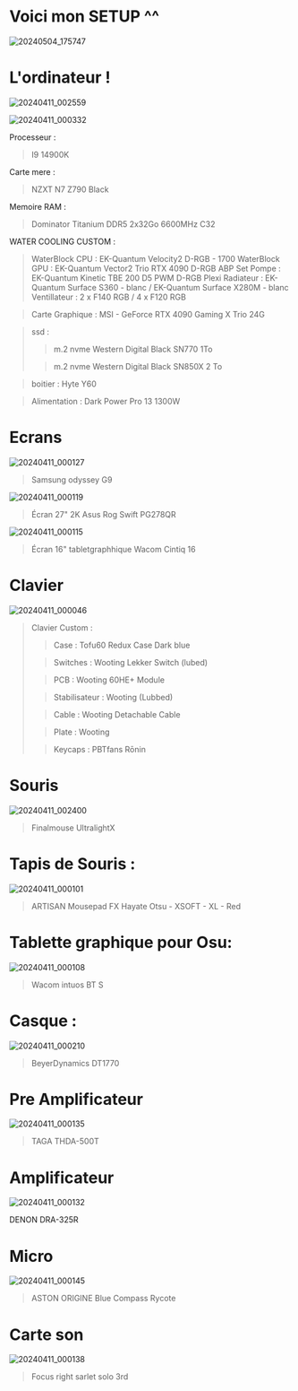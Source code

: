 # Voici mon SETUP ^^

![20240504_175747](https://github.com/CodeWifi727/MySETUP/assets/77487529/51609396-8c4d-4865-a955-95968b6f8450)


# L'ordinateur !

![20240411_002559](https://github.com/Simon42-java/MySETUP/assets/77487529/d28ebe42-43c6-4f46-85a1-ea755d3d2e4d)

![20240411_000332](https://github.com/Simon42-java/MySETUP/assets/77487529/d34f109f-3be6-4c06-8ac4-2825d31b1b87)


Processeur :
> I9 14900K

Carte mere :
> NZXT N7 Z790 Black

Memoire RAM :
> Dominator Titanium DDR5 2x32Go 6600MHz C32

WATER COOLING CUSTOM :

> WaterBlock CPU : EK-Quantum Velocity2 D-RGB - 1700
> WaterBlock GPU : EK-Quantum Vector2 Trio RTX 4090 D-RGB ABP Set
> Pompe : EK-Quantum Kinetic TBE 200 D5 PWM D-RGB Plexi
> Radiateur : EK-Quantum Surface S360 - blanc / EK-Quantum Surface X280M - blanc
> Ventillateur : 2 x F140 RGB / 4 x F120 RGB

> Carte Graphique : MSI - GeForce RTX 4090 Gaming X Trio 24G

> ssd : 
> > m.2 nvme Western Digital Black SN770 1To
>
> > m.2 nvme Western Digital Black SN850X 2 To

> boitier : Hyte Y60


> Alimentation : Dark Power Pro 13 1300W

# Ecrans
![20240411_000127](https://github.com/Simon42-java/MySETUP/assets/77487529/f3b3292a-fde4-46ab-9161-99573791b13c)
> Samsung odyssey G9 

![20240411_000119](https://github.com/Simon42-java/MySETUP/assets/77487529/4711edf9-9d59-4bd5-a474-78768f8b25fb)
> Écran 27" 2K Asus Rog Swift PG278QR

![20240411_000115](https://github.com/Simon42-java/MySETUP/assets/77487529/3a8e9a95-5994-4466-8337-dab226486144)
> Écran 16" tabletgraphhique Wacom Cintiq 16

# Clavier

![20240411_000046](https://github.com/Simon42-java/MySETUP/assets/77487529/ea964fa8-0de1-418c-b1b2-daee05a6eb68)

>Clavier Custom :
> > Case : Tofu60 Redux Case Dark blue
> 
> > Switches : Wooting Lekker Switch (lubed)
> 
> > PCB : Wooting 60HE+ Module
> 
> > Stabilisateur : Wooting (Lubbed)
>
> > Cable : Wooting Detachable Cable
> 
> > Plate : Wooting
> 
> > Keycaps : PBTfans Rōnin

# Souris

![20240411_002400](https://github.com/Simon42-java/MySETUP/assets/77487529/5eb4a0ae-7ba3-450b-ade8-7525d2a85156)

> Finalmouse UltralightX

# Tapis de Souris : 
![20240411_000101](https://github.com/Simon42-java/MySETUP/assets/77487529/60f8d4ac-3d07-453d-852f-ee0d7f824d8b)

> ARTISAN Mousepad FX Hayate Otsu - XSOFT - XL - Red

# Tablette graphique pour Osu: 
![20240411_000108](https://github.com/Simon42-java/MySETUP/assets/77487529/18f60568-4e84-4709-96d6-7de804dc2e77)
> Wacom intuos BT S

# Casque :
![20240411_000210](https://github.com/Simon42-java/MySETUP/assets/77487529/f6c177f8-7f63-4624-b022-6f80cb2a9cfc)

> BeyerDynamics DT1770

# Pre Amplificateur 
![20240411_000135](https://github.com/Simon42-java/MySETUP/assets/77487529/177c8b9e-f40a-455b-a848-66139aab3730)

> TAGA THDA-500T

# Amplificateur 
![20240411_000132](https://github.com/Simon42-java/MySETUP/assets/77487529/a0085bfe-3c41-423f-ad41-1e121183a0e9)

DENON DRA-325R

# Micro
![20240411_000145](https://github.com/Simon42-java/MySETUP/assets/77487529/c6b9c40e-4a20-4a70-adc8-abc9fd7d83c8)

> ASTON ORIGINE
> Blue Compass
> Rycote

# Carte son
![20240411_000138](https://github.com/Simon42-java/MySETUP/assets/77487529/2399f648-1c24-4947-83f7-92a04a7e3679)

> Focus right sarlet solo 3rd




